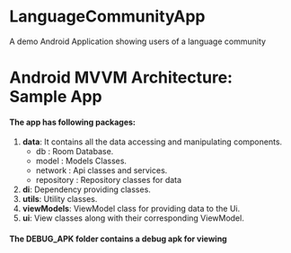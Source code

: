 # LanguageCommunityApp
A demo Android Application showing users of a language community

# Android MVVM Architecture: Sample App
#### The app has following packages:
1. **data**: It contains all the data accessing and manipulating components.
   - db : Room Database.
   - model : Models Classes.
   - network : Api classes and services.
   - repository : Repository classes for data
2. **di**: Dependency providing classes.
3. **utils**: Utility classes.
4. **viewModels**: ViewModel class for providing data to the Ui.  
3. **ui**: View classes along with their corresponding ViewModel.


#### The DEBUG_APK folder contains a debug apk for viewing

